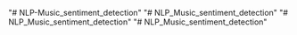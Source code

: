 "# NLP-Music_sentiment_detection" 
"# NLP_Music_sentiment_detection" 
"# NLP_Music_sentiment_detection" 
"# NLP_Music_sentiment_detection" 
